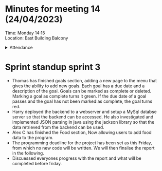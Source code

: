 # Minutes for meeting 14 (24/04/2023)
Time: Monday 14:15 <br>
Location: East Building Balcony

<details><summary>Attendance</summary><p>
  
  - Alexander Agafonov	
  - Thomas Canning	
  - Artiom Casian	
  - ~Arthur	Chen~
  - Alex Clarke
  - Harry Crane

</p></details>

# Sprint standup sprint 3

- Thomas has finished goals section, adding a new page to the menu that gives the ability to add new goals. Each goal has a due date and a description of the goal.
Goals can be marked as complete or deleted. Marking a goal as complete turns it green. If the due date of a goal passes and the goal has not been marked as complete, the goal turns red.
- Harry deployed the backend to a webserver and setup a MySql databse server so that the backend can be accessed. He also investigated and implemented JSON parsing in java using the jackson library so that the data retrieved from the backend can be used.
- Alex C has finished the Food section, Now allowing users to add food data to the program.
- The programming deadline for the project has been set as this Friday, from which no new code will be written. We will then finalise the report in the following.
- Discuessed everyones progress with the report and what will be completed before friday.




